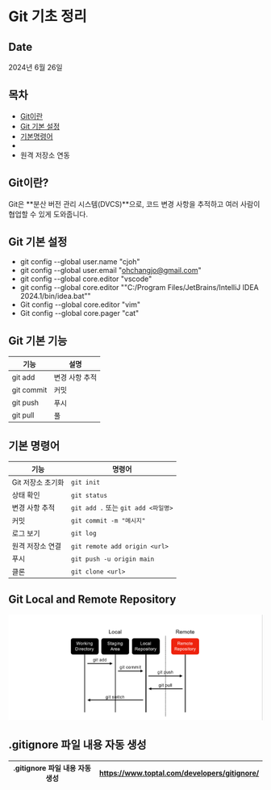 # Git 기초 정리

## Date
2024년 6월 26일

## 목차

- [Git이란](#git이란)
- [Git 기본 설정](#git-기본-설정)
- [기본명령어](#기본-명령어)
- 
- 원격 저장소 연동

##  Git이란?

Git은 **분산 버전 관리 시스템(DVCS)**으로, 코드 변경 사항을 추적하고 여러 사람이 협업할 수 있게 도와줍니다.

## Git 기본 설정

- git config --global user.name "cjoh"
- git config --global user.email "ohchangjo@gmail.com"
- git config --global core.editor "vscode"
- git config --global core.editor "\"C:/Program Files/JetBrains/IntelliJ IDEA 2024.1/bin/idea.bat\""
- Git config --global core.editor "vim"
- Git config --global core.pager "cat"

## Git 기본 기능
| 기능 | 설명       |
| -- |----------|
| git add | 변경 사항 추적 |
| git commit | 커밋       |
| git push | 푸시       |
| git pull | 풀 |

## 기본 명령어
| 기능          | 명령어                            |
| ----------- |--------------------------------|
| Git 저장소 초기화 | `git init`                     |
| 상태 확인       | `git status`                   |
| 변경 사항 추적    | `git add .` 또는 `git add <파일명>` |
| 커밋          | `git commit -m "메시지"`          |
| 로그 보기       | `git log`                      |
| 원격 저장소 연결   | `git remote add origin <url>`  |
| 푸시          | `git push -u origin main`      |
| 클론          | `git clone <url>`              |


## Git Local and Remote Repository
![alt text](image.png)

## .gitignore 파일 내용 자동 생성
| .gitignore 파일 내용 자동 생성 | https://www.toptal.com/developers/gitignore/ |
|--|--|
